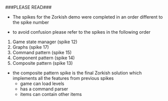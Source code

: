 ###PLEASE READ###

- The spikes for the Zorkish demo were completed in an order different to the spike number

- to avoid confusion please refer to the spikes in the following order
1. Game state manager (spike 12)
2. Graphs (spike 17)
3. Command pattern (spike 15)
4. Component pattern (spike 14)
5. Composite pattern (spike 13)

- the composite pattern spike is the final Zorkish solution which implements all the features from previous spikes
	- game can load levels
	- has a command parser
	- items can contain other items
